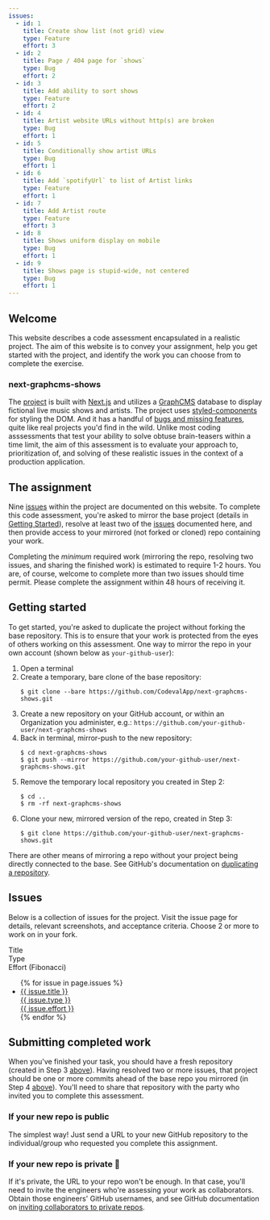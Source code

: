 ```yaml
---
issues:
  - id: 1
    title: Create show list (not grid) view
    type: Feature
    effort: 3
  - id: 2
    title: Page / 404 page for `shows`
    type: Bug
    effort: 2
  - id: 3
    title: Add ability to sort shows
    type: Feature
    effort: 2
  - id: 4
    title: Artist website URLs without http(s) are broken
    type: Bug
    effort: 1
  - id: 5
    title: Conditionally show artist URLs
    type: Bug
    effort: 1
  - id: 6
    title: Add `spotifyUrl` to list of Artist links
    type: Feature
    effort: 1
  - id: 7
    title: Add Artist route
    type: Feature
    effort: 3
  - id: 8
    title: Shows uniform display on mobile
    type: Bug
    effort: 1
  - id: 9
    title: Shows page is stupid-wide, not centered
    type: Bug
    effort: 1
---
```


## Welcome
This website describes a code assessment encapsulated in a realistic project. The aim of this website is to convey your assignment, help you get started with the project, and identify the work you can choose from to complete the exercise.

### next-graphcms-shows
The [project] is built with [Next.js] and utilizes a [GraphCMS] database to display fictional live music shows and artists. The project uses [styled-components] for styling the DOM. And it has a handful of [bugs and missing features](#issues), quite like real projects you'd find in the wild. Unlike most coding asssessments that test your ability to solve obtuse brain-teasers within a time limit, the aim of this assessment is to evaluate your approach to, prioritization of, and solving of these realistic issues in the context of a production application.

## The assignment
Nine [issues](#issues) within the project are documented on this website. To complete this code assessment, you're asked to mirror the base project (details in [Getting Started](#getting-started)), resolve at least two of the [issues](#issues) documented here, and then provide access to your mirrored (not forked or cloned) repo containing your work.

Completing the _minimum_ required work (mirroring the repo, resolving two issues, and sharing the finished work) is estimated to require 1-2 hours. You are, of course, welcome to complete more than two issues should time permit. Please complete the assignment within 48 hours of receiving it.

## Getting started
To get started, you're asked to duplicate the project without forking the base repository. This is to ensure that your work is protected from the eyes of others working on this assessment. One way to mirror the repo in your own account (shown below as `your-github-user`):

1. Open a terminal
2. Create a temporary, bare clone of the base repository:
   ```
   $ git clone --bare https://github.com/CodevalApp/next-graphcms-shows.git
   ```
3. Create a new repository on your GitHub account, or within 
   an Organization you administer, e.g.:
   `https://github.com/your-github-user/next-graphcms-shows`
4. Back in terminal, mirror-push to the new repository:
   ```
   $ cd next-graphcms-shows
   $ git push --mirror https://github.com/your-github-user/next-graphcms-shows.git
   ```
5. Remove the temporary local repository you created in Step 2:
   ```
   $ cd ..
   $ rm -rf next-graphcms-shows
   ```
6. Clone your new, mirrored version of the repo, created in Step 3:
   ```
   $ git clone https://github.com/your-github-user/next-graphcms-shows.git
   ```

There are other means of mirroring a repo without your project being directly connected to the base. See GitHub's documentation on [duplicating a repository].

## Issues
Below is a collection of issues for the project. Visit the issue page for details, relevant screenshots, and acceptance criteria. Choose 2 or more to work on in your fork.

<div class="header-row">
  <div>Title</div>
  <div>Type</div>
  <div>Effort (Fibonacci)</div>
</div>

<ul class="issues-list">
{% for issue in page.issues %}
    <li>
      <a href="{{ site.baseurl }}/issues/{{ issue.id }}" class="flex-row">
        <div>
          {{ issue.title }}
        </div>
        <div>
          {{ issue.type }}
        </div>
        <div>
          {{ issue.effort }}
        </div>
      </a>
    </li>
{% endfor %}
</ul>

## Submitting completed work
When you've finished your task, you should have a fresh repository (created in Step 3 [above](#getting-started)). Having resolved two or more issues, that project should be one or more commits ahead of the base repo you mirrored (in Step 4 [above](#getting-started)). You'll need to share that repository with the party who invited you to complete this assessment.

### If your new repo is public
The simplest way! Just send a URL to your new GitHub repository to the individual/group who requested you complete this assignment.

### If your new repo is private 🔐
If it's private, the URL to your repo won't be enough. In that case, you'll need to invite the engineers who're assessing your work as collaborators. Obtain those engineers' GitHub usernames, and see GitHub documentation on [inviting collaborators to private repos](https://docs.github.com/en/github/setting-up-and-managing-your-github-user-account/managing-access-to-your-personal-repositories/inviting-collaborators-to-a-personal-repository).

[duplicating a repository]: https://docs.github.com/en/github/creating-cloning-and-archiving-repositories/creating-a-repository-on-github/duplicating-a-repository
[project]: https://github.com/CodevalApp/next-graphcms-shows/
[Next.js]: https://nextjs.org/
[GraphCMS]: https://graphcms.com/
[styled-components]: https://styled-components.com/
